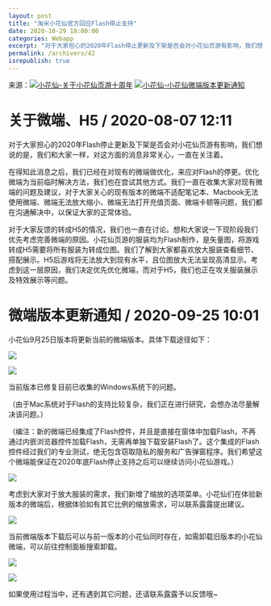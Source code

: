 ```yaml
---
layout: post
title: "淘米小花仙官方回应Flash停止支持"
date: 2020-10-29 18:00:00
categories: Webapp
excerpt: "对于大家担心的2020年Flash停止更新及下架是否会对小花仙页游有影响，我们想说的是，我们和大家一样，对这方面的消息非常关心，一直在关注着。（新的微端已经集成了Flash控件，并且是直接在窗体中加载Flash，不再通过内嵌浏览器控件加载Flash，无需再单独下载安装Flash了。这个集成的Flash控件经过我们的专业测试，绝无包含窃取隐私的服务和广告弹窗程序）"
permalink: /archivers/42
isrepublish: true
---
```


来源：[![小花仙-关于小花仙页游十周年](https://img.shields.io/badge/小花仙-关于小花仙页游十周年-brightgreen)](http://hua.61.com/news/18717.shtml) [![小花仙-小花仙微端版本更新通知](https://img.shields.io/badge/小花仙-小花仙微端版本更新通知-brightgreen)](http://hua.61.com/news/19003.shtml)

# 关于微端、H5 / 2020-08-07 12:11

对于大家担心的2020年Flash停止更新及下架是否会对小花仙页游有影响，我们想说的是，我们和大家一样，对这方面的消息非常关心，一直在关注着。

在得知此消息之后，我们已经在对现有的微端做优化，来应对Flash的停更。优化微端为当前临时解决方法，我们也在尝试其他方式。我们一直在收集大家对现有微端的问题及建议，对于大家关心的现有版本的微端不适配笔记本、Macbook无法使用微端、微端无法放大缩小、微端无法打开充值页面、微端卡顿等问题，我们都在沟通解决中，以保证大家的正常体验。

对于大家反馈的转成H5的情况，我们也一直在讨论。想和大家说一下现阶段我们优先考虑完善微端的原因。小花仙页游的服装均为Flash制作，是矢量图，将游戏转成H5需要将所有服装为转成位图。我们了解到大家都喜欢放大服装查看细节、搭配展示。H5后游戏将无法放大到现有水平，且位图放大无法呈现高清显示。考虑到这一层原因，我们决定优先优化微端，而对于H5，我们也正在攻关服装展示及特效展示等问题。


# 微端版本更新通知 / 2020-09-25 10:01

小花仙9月25日版本将更新当前的微端版本。具体下载途径如下：

![](https://img.2125.com/20200806/img/h02/h64/img202009251001400.png)

![](https://img.2125.com/20200806/img/h001/h31/img20200925100025fb3330.png)
 
当前版本已修复目前已收集的Windows系统下的问题。

（由于Mac系统对于Flash的支持比较复杂，我们正在进行研究，会想办法尽量解决该问题。）

（编注：新的微端已经集成了Flash控件，并且是直接在窗体中加载Flash，不再通过内嵌浏览器控件加载Flash，无需再单独下载安装Flash了。这个集成的Flash控件经过我们的专业测试，绝无包含窃取隐私的服务和广告弹窗程序。我们希望这个微端能保证在2020年底Flash停止支持之后可以继续访问小花仙游戏。）

![](https://img.2125.com/20200806/img/h02/h64/img202009251001402.png)

考虑到大家对于放大服装的需求，我们新增了缩放的选项菜单。小花仙们在体验新版本的微端后，根据体验如有其它比例的缩放需求，可以联系露露提出建议。

![](https://img.2125.com/20200806/img/h02/h64/img202009251001403.png)

当前微端版本下载后可以与前一版本的小花仙同时存在，如需卸载旧版本的小花仙微端，可以前往控制面板搜索卸载。

![](https://img.2125.com/20200806/img/h001/h31/img20200925100124821780.png)

![](https://img.2125.com/20200806/img/h001/h31/img20200925100125f12470.png)

如果使用过程当中，还有遇到其它问题，还请联系露露予以反馈哦~